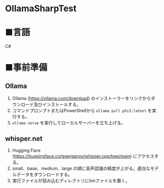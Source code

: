 # OllamaSharpTest

# ■言語
C#

# ■事前準備
## Ollama
1. Ollama (https://ollama.com/download) のインストーラーをリンクからダウンロード及びインストールする。
2. コマンドプロンプトまたはPowerShellから `ollama pull phi3:latest` を実行する。
3. `ollama serve` を実行してローカルサーバーを立ち上げる。

## whisper.net
1. Hugging Face (https://huggingface.co/ggerganov/whisper.cpp/tree/main) にアクセスする。
2. small、base、medium、large の順に音声認識の精度が上がる。適当なモデルデータをダウンロードする。
3. 実行ファイルが読み込むディレクトリにbinファイルを置く。
